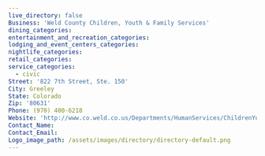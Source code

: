 ```yaml
---
live_directory: false
Business: 'Weld County Children, Youth & Family Services'
dining_categories:
entertainment_and_recreation_categories:
lodging_and_event_centers_categories:
nightlife_categories:
retail_categories:
service_categories:
  - civic
Street: '822 7th Street, Ste. 150'
City: Greeley
State: Colorado
Zip: '80631'
Phone: (970) 400-6218
Website: 'http://www.co.weld.co.us/Departments/HumanServices/ChildrenYouthandFamilyServices/ChildWelfareServices/index.html'
Contact_Name:
Contact_Email:
Logo_image_path: /assets/images/directory/directory-default.png
---
```



